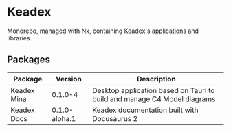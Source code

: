 # Keadex

Monorepo, managed with [Nx](https://nx.dev/), containing Keadex's applications and libraries.

## Packages

| Package     | Version       | Description                                                              |
| ----------- | ------------- | ------------------------------------------------------------------------ |
| Keadex Mina | 0.1.0-4       | Desktop application based on Tauri to build and manage C4 Model diagrams |
| Keadex Docs | 0.1.0-alpha.1 | Keadex documentation built with Docusaurus 2                             |
